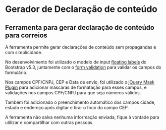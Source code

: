 # Gerador de Declaração de conteúdo
## Ferramenta para gerar declaração de conteúdo para correios

A ferramenta permite gerar declarações de conteúdo sem propagandas e com simplicidade.

No desenvolvimento foi utilizado o modelo de input [floating labels](https://getbootstrap.com/docs/5.3/forms/floating-labels) do Bootstrap v5.3, juntamente com o [form validation](https://getbootstrap.com/docs/5.3/forms/validation/) para validar os campos do formulário.

Nos campos CPF/CNPJ, CEP e Data de envio, foi utilizado o [jQuery Mask Plugin](https://getbootstrap.com/docs/5.3/forms/validation) para adicionar máscaras de formatação para esses campos, e validações nos campos CPF/CNPJ para que seja números válidos.

Também foi adicionado o preenchimento automático dos campos cidade, estado e endereço após digitar e tirar o foco do campo CEP.

A ferramenta não salva nenhuma informação enviada, fique à vontade para utilizar e compartilhar com outras pessoas. 
